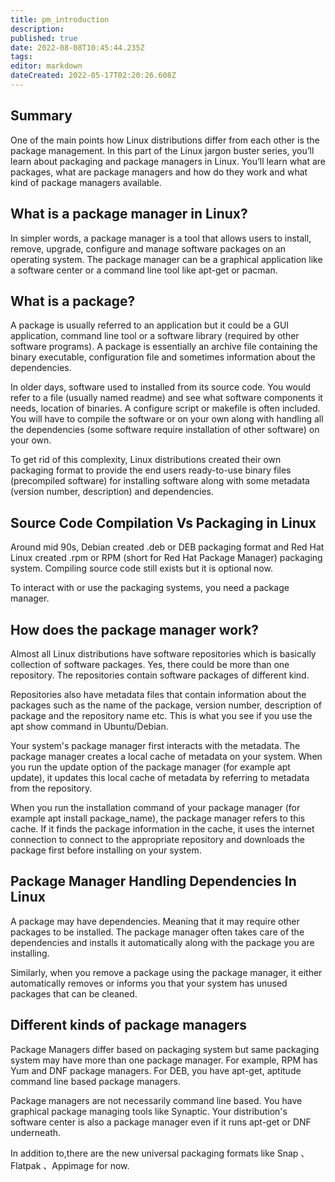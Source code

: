 ```yaml
---
title: pm_introduction
description: 
published: true
date: 2022-08-08T10:45:44.235Z
tags: 
editor: markdown
dateCreated: 2022-05-17T02:20:26.608Z
---
```


## Summary

One of the main points how Linux distributions differ from each other is the package management. In this part of the Linux jargon buster series, you’ll learn about packaging and package managers in Linux. You’ll learn what are packages, what are package managers and how do they work and what kind of package managers available.

## What is a package manager in Linux?

In simpler words, a package manager is a tool that allows users to install, remove, upgrade, configure and manage software packages on an operating system. The package manager can be a graphical application like a software center or a command line tool like apt-get or pacman.

## What is a package?

A package is usually referred to an application but it could be a GUI application, command line tool or a software library (required by other software programs). A package is essentially an archive file containing the binary executable, configuration file and sometimes information about the dependencies.

In older days, software used to installed from its source code. You would refer to a file (usually named readme) and see what software components it needs, location of binaries. A configure script or makefile is often included. You will have to compile the software or on your own along with handling all the dependencies (some software require installation of other software) on your own.

To get rid of this complexity, Linux distributions created their own packaging format to provide the end users ready-to-use binary files (precompiled software) for installing software along with some metadata (version number, description) and dependencies.

## Source Code Compilation Vs Packaging in Linux

Around mid 90s, Debian created .deb or DEB packaging format and Red Hat Linux created .rpm or RPM (short for Red Hat Package Manager) packaging system. Compiling source code still exists but it is optional now.

To interact with or use the packaging systems, you need a package manager.

## How does the package manager work?

Almost all Linux distributions have software repositories which is basically collection of software packages. Yes, there could be more than one repository. The repositories contain software packages of different kind.

Repositories also have metadata files that contain information about the packages such as the name of the package, version number, description of package and the repository name etc. This is what you see if you use the apt show command in Ubuntu/Debian.

Your system's package manager first interacts with the metadata. The package manager creates a local cache of metadata on your system. When you run the update option of the package manager (for example apt update), it updates this local cache of metadata by referring to metadata from the repository.

When you run the installation command of your package manager (for example apt install package_name), the package manager refers to this cache. If it finds the package information in the cache, it uses the internet connection to connect to the appropriate repository and downloads the package first before installing on your system.

## Package Manager Handling Dependencies In Linux

A package may have dependencies. Meaning that it may require other packages to be installed. The package manager often takes care of the dependencies and installs it automatically along with the package you are installing.

Similarly, when you remove a package using the package manager, it either automatically removes or informs you that your system has unused packages that can be cleaned.

## Different kinds of package managers

Package Managers differ based on packaging system but same packaging system may have more than one package manager.
For example, RPM has Yum and DNF package managers. For DEB, you have apt-get, aptitude command line based package managers.

Package managers are not necessarily command line based. You have graphical package managing tools like Synaptic. Your distribution's software center is also a package manager even if it runs apt-get or DNF underneath.

In addition to,there are the new universal packaging formats like Snap 、Flatpak 、Appimage for now.
